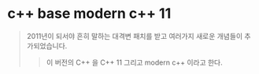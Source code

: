 # c++ base modern c++ 11

> 2011년이 되서야 흔히 말하는 대격변 패치를 받고 여러가지 새로운 개념들이 추가되었습니다.
>
> > 이 버전의 C++ 을 C++ 11 그리고 modern c++ 이라고 한다.
